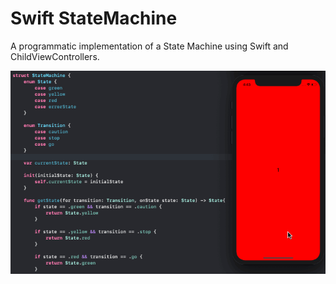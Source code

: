 # Swift StateMachine

A programmatic implementation of a State Machine using Swift and ChildViewControllers. 

![Swift StateMachine screencast](docs/swift-statemachine.gif?raw=true)